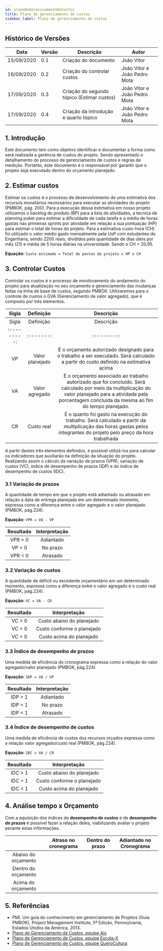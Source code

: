 ```yaml
---
id: planoDeGerenciamentoDeCustos
title: Plano de gerenciamento de custos
sidebar_label: Plano de gerenciamento de custos
---
```


## Histórico de Versões

| Data | Versão | Descrição | Autor |
|--------|-----------|---------------|---------|
| 15/09/2020 | 0.1 | Criação do documento | João Vitor |
| 16/09/2020 | 0.2 | Criação do controlar custos | João Vitor  e João Pedro Mota |
| 17/09/2020 | 0.3 | Criação do segundo tópico (Estimar custos) | João Vitor e João Pedro Mota |
| 17/09/2020 | 0.4 | Criação da introdução e quarto tópico | João Vitor e João Pedro Mota |


## 1. Introdução 

Este documento tem como objetivo identificar e documentar a forma como será realizada a gerência de custos do projeto. Sendo apresentado o detalhamento do processo de gerenciamento de custos e regras de medição. Portanto, este documento é o responsável por garantir que o projeto seja executado dentro do orçamento planejado.

## 2. Estimar custos

Estimar os custos é o processo de desenvolvimento de uma estimativa dos recursos monetários necessários para executar as atividades do projeto (PMBOK, pág. 200).
Para a execução dessa estimativa em nosso projeto utilizamos o backlog do produto (BP) para a lista de atividades, a técnica de planning poker para estimar a dificuldade de cada tarefa e a média de horas gastas nas primeiras sprints por atividade em relação a sua pontuação (HP) para estimar o total de horas do projeto.
Para a estimativa custo-hora (CH) foi utilizado o valor médio gasto mensalmente pela UsP com estudantes de Engenharia, sendo 2200 reais, divididos pela quantidade de dias úteis por mês (21) e média de 5 horas diárias na universidade. Sendo o CH =  20,95.

**Equação:** `Custo estimado = Total de pontos do projeto x HP x CH`


## 3. Controlar Custos

Controlar os custos é o processo de monitoramento do andamento do projeto para atualização no seu orçamento e gerenciamento das mudanças feitas na linha de base de custos, segundo PMBOK. Utilizaremos para o controle de custos o GVA (Gerenciamento de valor agregado), que é composto por três elementos.

| Sigla | Definição | Descrição |
| :---------: | :-------: | :--------: |
| Sigla | Definição | Descrição |
| :---------: | :-------: | :--------: |
| VP | Valor planejado | É o orçamento autorizado designado para o trabalho a ser executado. Será calculado a partir do custo definido na estimativa acima |  
| VA | Valor agregado | É o orçamento associado ao trabalho autorizado que foi concluído. Será calculado por meio da multiplicação do valor planejado para a atividade pela porcentagem concluída da mesma ao fim do tempo planejado. |
| CR | Custo real | É o quanto foi gasto na execução do trabalho. Será calculado a partir da multiplicação das horas gastas pelos integrantes do projeto pelo preço da hora trabalhada | 

A partir destes três elementos definidos, é possível utilizá-los para calcular os indicadores que auxiliarão na definição da situação do projeto. Realizando assim o cálculo da variação de prazos (VPR), variação de custos (VC), índice de desempenho de prazos (IDP) e do índice de desempenho de custos (IDC).

### 3.1 Variação de prazos

A quantidade de tempo em que o projeto está adiantado ou atrasado em relação à data de entrega planejada em um determinado momento, expressa como a diferença entre o valor agregado e o valor planejado (PMBOK, pág.224).

**Equação:** `VPR = VA - VP`

| Resultado | Interpretação |
| :-------: | :--------: |
| VPR > 0 | Adiantado |
| VP = 0 | No prazo |
| VPR < 0 | Atrasado |

### 3.2 Variação de custos

A quantidade de déficit ou excedente orçamentário em um determinado momento, expressa como a diferença entre o valor agregado e o custo real (PMBOK, pág.224).

**Equação:** `VC = VA - CR`

| Resultado | Interpretação |
| :-------: | :--------: |
| VC > 0 | Custo abaixo do planejado |
| VC = 0 | Custo conforme o planejado |
| VC < 0 | Custo acima do planejado |

### 3.3 Índice de desempenho de prazos

Uma medida de eficiência do cronograma expressa como a relação do valor agregado/valor planejado (PMBOK, pág.224).

**Equação:** `IDP = VA / VP` 

| Resultado | Interpretação |
| :-------: | :--------: |
| IDP > 1 | Adiantado |
| IDP = 1 | No prazo |
| IDP < 1 | Atrasado |

### 3.4 Índice de desempenho de custos

Uma medida de eficiência de custos dos recursos orçados expressa como a relação valor agregado/custo real (PMBOK, pág.224).

**Equação:** `IDC = VA / CR`

| Resultado | Interpretação |
| :-------: | :--------: |
| IDC > 1 | Custo abaixo do planejado |
| IDC = 1 | Custo conforme o planejado |
| IDC < 1 | Custo acima do planejado |

## 4. Análise tempo x Orçamento

Com a aquisição dos índices de **desempenho de custos** e de **desempenho de prazos** é possível fazer a relação deles, viabilizando avaliar o projeto perante estas informações.

| | Atraso no cronograma | Dentro do prazo | Adiantado no Cronograma |
| :-: | :---------: | :-------: | :--------: |
| Abaixo do orçamento |  | | |
| Dentro do orçamento | | | |
| Acima do orçamento | | | |

## 5. Referências

* PMI. Um guia do conhecimento em gerenciamento de Projetos (Guia PMBOK), Project Management Institute, 5ª Edição, Pennsylvania, Estados Unidos da América, 2013.
* [Plano de Gerenciamento de Custos, equipe Aix](https://fga-eps-mds.github.io/2019.1-Aix/gerencia/2019/04/05/plano-de-gerenciamento-de-custos/)
* [Plano de Gerenciamento de Custos, equipe Escola-X](https://github.com/fga-eps-mds/2017.1-Escola-X/wiki/Plano-de-Gerenciamento-de-Custos)
* [Plano de Gerenciamento de Custos, equipe QueroCultura](https://github.com/fga-eps-mds/2017.2-QueroCultura/wiki/Plano-de-Gerenciamento-de-Custos)


